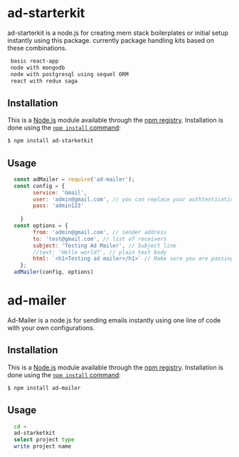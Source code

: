 # ad-starterkit

ad-starterkit is a node.js for creating mern stack boilerplates or initial setup instantly using this package. currently package handling kits based on these combinations.


```sh
 basic react-app
 node with mongodb
 node with postgresql using sequel ORM
 react with redux saga

```

## Installation

This is a [Node.js](https://nodejs.org/en/) module available through the
[npm registry](https://www.npmjs.com/). Installation is done using the
[`npm install` command](https://docs.npmjs.com/getting-started/installing-npm-packages-locally):

```sh
$ npm install ad-starketkit
```
## Usage

```javascript
  const adMailer = require('ad-mailer');
  const config = {
		service: 'Gmail', 
		user: 'admin@gmail.com', // you can replace your authtentication
		pass: 'admin123'
		
	}
  const options = {
		from: 'admin@gmail.com', // sender address
		to: 'test@gmail.com', // list of receivers
		subject: 'Testing Ad Mailer', // Subject line
		//text: 'Hello world?', // plain text body
		html: `<h1>Testing ad mailer</h1>` // Make sure you are passing html body in template literal
	};
  adMailer(config, options)

```
# ad-mailer

Ad-Mailer is a node.js for sending emails instantly using one line of code with your own configurations.

## Installation

This is a [Node.js](https://nodejs.org/en/) module available through the
[npm registry](https://www.npmjs.com/). Installation is done using the
[`npm install` command](https://docs.npmjs.com/getting-started/installing-npm-packages-locally):

```sh
$ npm install ad-mailer
```
## Usage

```sh
  cd ~
  ad-starketkit
  select project type
  write project name 

```

